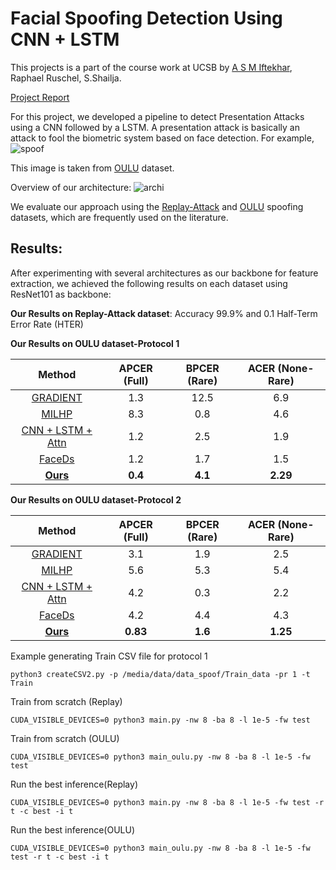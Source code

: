 # Facial Spoofing Detection Using CNN + LSTM
This projects is a part of the course work at UCSB by [A S M Iftekhar](https://sites.google.com/view/asmiftekhar/home), Raphael Ruschel, S.Shailja.

[Project Report](https://drive.google.com/file/d/1An77WuB_IsvwtHIrvCftuyTwcgYqe_2N/view?usp=sharing)

For this project, we developed a pipeline to detect Presentation Attacks using a CNN followed by a LSTM.
A presentation attack is basically an attack to fool the biometric system based on face detection. For example, 
![spoof](https://github.com/RRuschel/Facial-Spoofing-Detection-DL/blob/master/images/oulu.png) 

This image is taken from [OULU](https://ieeexplore.ieee.org/document/7961798) dataset.

Overview of our architecture:
![archi](https://github.com/RRuschel/Facial-Spoofing-Detection-DL/blob/master/images/overview.png)

We evaluate our approach using the [Replay-Attack](https://ieeexplore.ieee.org/document/6313548) and [OULU](https://ieeexplore.ieee.org/document/7961798) spoofing datasets, which are frequently used on the literature.

## Results:
After experimenting with several architectures as our backbone for feature extraction, we achieved the following results on each dataset using ResNet101 as backbone:

**Our Results on Replay-Attack dataset**:
Accuracy 99.9% and 0.1 Half-Term Error Rate (HTER)


**Our Results on OULU dataset-Protocol 1**

|Method| APCER (Full) | BPCER (Rare) | ACER (None-Rare)|
|:---:|:---:|:---:|:---:|
|[GRADIENT](https://publications.idiap.ch/downloads/papers/2018/Boulkenafet_IJCB-2017_2017.pdf)| 1.3 |12.5 | 6.9 | 
|[MILHP](https://www.ijcai.org/Proceedings/2018/113)|8.3 | 0.8| 4.6| 
|[CNN + LSTM + Attn  ](https://openaccess.thecvf.com/content_CVPR_2019/papers/Yang_Face_Anti-Spoofing_Model_Matters_so_Does_Data_CVPR_2019_paper.pdf)| 1.2   | 2.5 | 1.9| 
|[FaceDs](https://arxiv.org/abs/1807.09968)| 1.2  | 1.7 | 1.5 |
|[**Ours**](https://docs.google.com/presentation/d/1OdnC88N-6IIGKyhlMY52uJ24_YypTpRIJ2vNA9cfBI4/edit#slide=id.p)| **0.4**  | **4.1** | **2.29** | 

**Our Results on OULU dataset-Protocol 2**

|Method| APCER (Full) | BPCER (Rare) | ACER (None-Rare)|
|:---:|:---:|:---:|:---:|
|[GRADIENT](https://publications.idiap.ch/downloads/papers/2018/Boulkenafet_IJCB-2017_2017.pdf)| 3.1 |1.9 | 2.5 | 
|[MILHP](https://www.ijcai.org/Proceedings/2018/113)|5.6 | 5.3| 5.4| 
|[CNN + LSTM + Attn  ](https://openaccess.thecvf.com/content_CVPR_2019/papers/Yang_Face_Anti-Spoofing_Model_Matters_so_Does_Data_CVPR_2019_paper.pdf)| 4.2   | 0.3 | 2.2| 
|[FaceDs](https://arxiv.org/abs/1807.09968)| 4.2  | 4.4 | 4.3|
|[**Ours**](https://docs.google.com/presentation/d/1OdnC88N-6IIGKyhlMY52uJ24_YypTpRIJ2vNA9cfBI4/edit#slide=id.p)| **0.83**  | **1.6** | **1.25** | 

Example generating Train CSV file for protocol 1
```Shell
python3 createCSV2.py -p /media/data/data_spoof/Train_data -pr 1 -t Train
```
Train from scratch (Replay)
```Shell
CUDA_VISIBLE_DEVICES=0 python3 main.py -nw 8 -ba 8 -l 1e-5 -fw test
```
Train from scratch (OULU)
```Shell
CUDA_VISIBLE_DEVICES=0 python3 main_oulu.py -nw 8 -ba 8 -l 1e-5 -fw test
```
Run the best inference(Replay) 
```Shell
CUDA_VISIBLE_DEVICES=0 python3 main.py -nw 8 -ba 8 -l 1e-5 -fw test -r t -c best -i t
```
Run the best inference(OULU) 
```Shell
CUDA_VISIBLE_DEVICES=0 python3 main_oulu.py -nw 8 -ba 8 -l 1e-5 -fw test -r t -c best -i t
```

